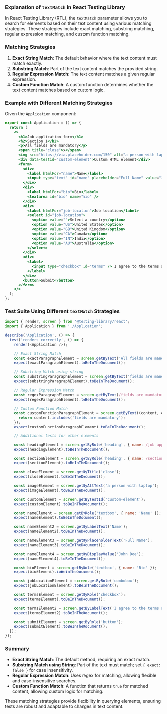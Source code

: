 ### Explanation of `textMatch` in React Testing Library

In React Testing Library (RTL), the `textMatch` parameter allows you to search for elements based on their text content using various matching strategies. These strategies include exact matching, substring matching, regular expression matching, and custom function matching.

### Matching Strategies

1. **Exact String Match**: The default behavior where the text content must match exactly.
2. **Substring Match**: Part of the text content matches the provided string.
3. **Regular Expression Match**: The text content matches a given regular expression.
4. **Custom Function Match**: A custom function determines whether the text content matches based on custom logic.

### Example with Different Matching Strategies

Given the `Application` component:

```jsx
export const Application = () => {
  return (
    <>
      <h1>Job application form</h1>
      <h2>Section 1</h2>
      <p>All fields are mandatory</p>
      <span title="close">x</span>
      <img src="https://via.placeholder.com/150" alt="a person with laptop" />
      <div data-testid="custom-element">Custom HTML element</div>
      <form>
        <div>
          <label htmlFor="name">Name</label>
          <input type="text" id="name" placeholder="Full Name" value="John Doe" onChange={() => {}} />
        </div>
        <div>
          <label htmlFor="bio">Bio</label>
          <textarea id="bio" name="bio" />
        </div>
        <div>
          <label htmlFor="job-location">Job location</label>
          <select id="job-location">
            <option value="">Select a country</option>
            <option value="US">United States</option>
            <option value="GB">United Kingdom</option>
            <option value="CA">Canada</option>
            <option value="IN">India</option>
            <option value="AU">Australia</option>
          </select>
        </div>
        <div>
          <label>
            <input type="checkbox" id="terms" /> I agree to the terms and conditions
          </label>
        </div>
        <button>Submit</button>
      </form>
    </>
  );
};
```

### Test Suite Using Different `textMatch` Strategies

```javascript
import { render, screen } from '@testing-library/react';
import { Application } from './Application';

describe('Application', () => {
  test('renders correctly', () => {
    render(<Application />);

    // Exact String Match
    const exactParagraphElement = screen.getByText('All fields are mandatory');
    expect(exactParagraphElement).toBeInTheDocument();

    // Substring Match using string
    const substringParagraphElement = screen.getByText('fields are mandatory', { exact: false });
    expect(substringParagraphElement).toBeInTheDocument();

    // Regular Expression Match
    const regexParagraphElement = screen.getByText(/fields are mandatory/i);
    expect(regexParagraphElement).toBeInTheDocument();

    // Custom Function Match
    const customFunctionParagraphElement = screen.getByText((content, element) => {
      return content.includes('fields are mandatory');
    });
    expect(customFunctionParagraphElement).toBeInTheDocument();

    // Additional tests for other elements

    const headingElement = screen.getByRole('heading', { name: /job application form/i });
    expect(headingElement).toBeInTheDocument();

    const sectionElement = screen.getByRole('heading', { name: /section 1/i });
    expect(sectionElement).toBeInTheDocument();

    const closeElement = screen.getByTitle('close');
    expect(closeElement).toBeInTheDocument();

    const imageElement = screen.getByAltText('a person with laptop');
    expect(imageElement).toBeInTheDocument();

    const customElement = screen.getByTestId('custom-element');
    expect(customElement).toBeInTheDocument();

    const nameElement = screen.getByRole('textbox', { name: 'Name' });
    expect(nameElement).toBeInTheDocument();

    const nameElement2 = screen.getByLabelText('Name');
    expect(nameElement2).toBeInTheDocument();

    const nameElement3 = screen.getByPlaceholderText('Full Name');
    expect(nameElement3).toBeInTheDocument();

    const nameElement4 = screen.getByDisplayValue('John Doe');
    expect(nameElement4).toBeInTheDocument();

    const bioElement = screen.getByRole('textbox', { name: 'Bio' });
    expect(bioElement).toBeInTheDocument();

    const jobLocationElement = screen.getByRole('combobox');
    expect(jobLocationElement).toBeInTheDocument();

    const termsElement = screen.getByRole('checkbox');
    expect(termsElement).toBeInTheDocument();

    const termsElement2 = screen.getByLabelText('I agree to the terms and conditions');
    expect(termsElement2).toBeInTheDocument();

    const submitElement = screen.getByRole('button');
    expect(submitElement).toBeInTheDocument();
  });
});
```

### Summary

- **Exact String Match**: The default method, requiring an exact match.
- **Substring Match using String**: Part of the text must match; set `{ exact: false }` for case insensitivity.
- **Regular Expression Match**: Uses regex for matching, allowing flexible and case-insensitive searches.
- **Custom Function Match**: A function that returns `true` for matched content, allowing custom logic for matching.

These matching strategies provide flexibility in querying elements, ensuring tests are robust and adaptable to changes in text content.